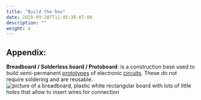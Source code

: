 ```yaml
---
title: "Build the box"
date: 2020-09-207T11:45:38-07:00
description: ""
weight: 4
---
```


## Appendix:

**Breadboard / Solderless board / Protoboard**: is a construction base used to build semi-permanent [prototypes](https://en.wikipedia.org/wiki/Prototype) of electronic [circuits](https://en.wikipedia.org/wiki/Electronic_circuit). These do not require soldering and are reusable.
![picture of a breadboard, plastic white rectangular board with lots of little holes that allow to insert wires for connection](../img/breadboard.png)